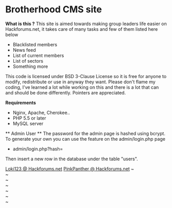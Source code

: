 # Brotherhood CMS site 

**What is this ?**
This site is aimed towards making group leaders life easier on Hackforums.net, it takes care of many tasks and few of them listed here below
- Blacklisted members
- News feed
- List of current members
- List of sectors
- Something more


This code is licensed under BSD 3-Clause License so it is free for anyone to modify, redistribute or use in anyway they want.
Please don't flame my coding, I've learned a lot while working on this and there is a lot that can and should be done differently. Pointers are appreciated.


**Requirements**
- Nginx, Apache, Cherokee..
- PHP 5.5 or later
- MySQL server


** Admin User **
The password for the admin page is hashed using bcrypt.
To generate your own you can use the feature on the admin/login.php page

- admin/login.php?hash=

Then insert a new row in the database under the table "users".

[Loki123 @ Hackforums.net](http://www.hackforums.net/member.php?action=profile&uid=271731)
[PinkPanther @ Hackforums.net](http://www.hackforums.net/member.php?action=profile&uid=1428250)
~                                                                                                                                                                                                                                              
~                                                                                                                                                                                                                                              
~                                                                                                                                                                                                                                              
~                                                                                                                                                                                                                                              
~                                                                                                                                                                                                                                              
~                                                                                                                                                                                                                                              
~                                                                        
